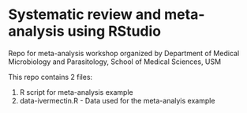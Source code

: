 # Systematic review and meta-analysis using RStudio
Repo for meta-analysis workshop organized by Department of Medical Microbiology and Parasitology, School of Medical Sciences, USM

This repo contains 2 files:

1) R script for meta-analysis example
2) data-ivermectin.R - Data used for the meta-analyis example
